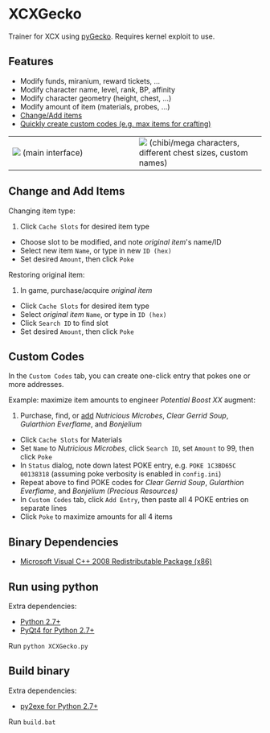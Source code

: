 # XCXGecko
Trainer for XCX using [pyGecko](https://github.com/wiiudev/pyGecko). Requires kernel exploit to use.

## Features

* Modify funds, miranium, reward tickets, ...
* Modify character name, level, rank, BP, affinity
* Modify character geometry (height, chest, ...)
* Modify amount of item (materials, probes, ...)
* [Change/Add items](#change-and-add-items)
* [Quickly create custom codes (e.g. max items for crafting)](#custom-codes)

<table><tr><td width="50%">
  <img src="https://raw.githubusercontent.com/mimicax/XCXGecko/master/screenshot.png ">
  (main interface)
</td>
<td width="50%">
  <img src="https://raw.githubusercontent.com/mimicax/XCXGecko/master/sample.jpg">
  (chibi/mega characters, different chest sizes, custom names)
</td></tr></table>

## Change and Add Items

Changing item type:

1. Click ```Cache Slots``` for desired item type
* Choose slot to be modified, and note <i>original item</i>'s name/ID
* Select new item ```Name```, or type in new ```ID (hex)```
* Set desired ```Amount```, then click ```Poke```

Restoring original item:

1. In game, purchase/acquire <i>original item</i>
* Click ```Cache Slots``` for desired item type
* Select <i>original item</i> ```Name```, or type in ```ID (hex)```
* Click ```Search ID``` to find slot
* Set desired ```Amount```, then click ```Poke```

## Custom Codes

In the ```Custom Codes``` tab, you can create one-click entry that pokes one or more addresses.

Example: maximize item amounts to engineer <i>Potential Boost XX</i> augment:

1. Purchase, find, or [add](#change-and-add-items) <i>Nutricious Microbes</i>, <i>Clear Gerrid Soup</i>, <i>Gularthion Everflame</i>, and <i>Bonjelium</i>
* Click ```Cache Slots``` for Materials
* Set ```Name``` to <i>Nutricious Microbes</i>, click ```Search ID```, set ```Amount``` to 99, then click ```Poke```
* In ```Status``` dialog, note down latest POKE entry, e.g. ```POKE 1C3BD65C 00138318``` (assuming poke verbosity is enabled in ```config.ini```)
* Repeat above to find POKE codes for <i>Clear Gerrid Soup</i>, <i>Gularthion Everflame</i>, and <i>Bonjelium (Precious Resources)</i>
* In ```Custom Codes``` tab, click ```Add Entry```, then paste all 4 POKE entries on separate lines
* Click ```Poke``` to maximize amounts for all 4 items

## Binary Dependencies

* [Microsoft Visual C++ 2008 Redistributable Package (x86)](http://www.microsoft.com/en-us/download/details.aspx?id=29)

## Run using python

Extra dependencies:

* [Python 2.7+](https://www.python.org/downloads/release/python-2711/)
* [PyQt4 for Python 2.7+](https://www.riverbankcomputing.com/software/pyqt/download)

Run ```python XCXGecko.py```

## Build binary

Extra dependencies:

* [py2exe for Python 2.7+](http://sourceforge.net/projects/py2exe/files/py2exe/0.6.9/)

Run ```build.bat```
